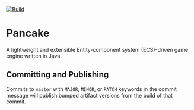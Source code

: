 [![Build](https://github.com/kkorolyov/pancake/workflows/build/badge.svg)](https://github.com/kkorolyov/pancake/actions/workflows/build.yaml)

# Pancake

A lightweight and extensible Entity-component system (ECS)-driven game engine written in Java.

## Committing and Publishing

Commits to `master` with `MAJOR`, `MINOR`, or `PATCH` keywords in the commit message will publish bumped artifact versions from the build of that commit.

